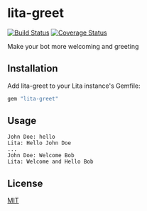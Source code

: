 # lita-greet

[![Build Status](https://travis-ci.org/epinault/lita-greet.png?branch=master)](https://travis-ci.org/epinault/lita-greet)
[![Coverage Status](https://coveralls.io/repos/epinault/lita-greet/badge.png)](https://coveralls.io/r/epinault/lita-greet)

Make your bot more welcoming and greeting

## Installation

Add lita-greet to your Lita instance's Gemfile:

``` ruby
gem "lita-greet"
```

## Usage

```
John Doe: hello
Lita: Hello John Doe
...
John Doe: Welcome Bob
Lita: Welcome and Hello Bob
```

## License

[MIT](http://opensource.org/licenses/MIT)